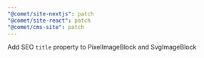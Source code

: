 ```yaml
---
"@comet/site-nextjs": patch
"@comet/site-react": patch
"@comet/cms-site": patch
---
```


Add SEO `title` property to PixelImageBlock and SvgImageBlock
